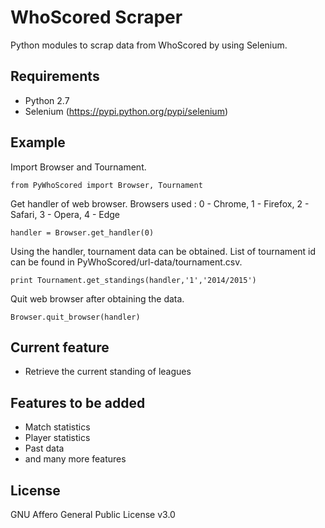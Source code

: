 # WhoScored Scraper

Python modules to scrap data from WhoScored by using Selenium.

## Requirements
* Python 2.7
* Selenium (https://pypi.python.org/pypi/selenium)

## Example
Import Browser and Tournament.
```
from PyWhoScored import Browser, Tournament
```
Get handler of web browser. Browsers used : 0 - Chrome, 1 - Firefox, 2 - Safari, 3 - Opera, 4 - Edge
```
handler = Browser.get_handler(0)
```
Using the handler, tournament data can be obtained. List of tournament id can be found in PyWhoScored/url-data/tournament.csv.
```
print Tournament.get_standings(handler,'1','2014/2015')
```
Quit web browser after obtaining the data.
```
Browser.quit_browser(handler)
```

## Current feature
* Retrieve the current standing of leagues

## Features to be added
* Match statistics
* Player statistics
* Past data
* and many more features

## License
GNU Affero General Public License v3.0
